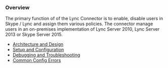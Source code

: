 ### Overview

The primary function of of the Lync Connector is to enable, disable users in Skype / Lync and assign them various policies. The connector manage users in an on-premises implementation of Lync Server 2010, Lync Server 2013 or Skype Server 2015. 

* [Architecture and Design][LyncConnectorDesign]
* [Setup and Configuration][LyncConnectorConfiguration]
* [Debugging and Troubleshooting][LyncConnectorTroubleshooting]
* [Common Config Errors][LyncConnectorCommonConfigurationErrors]

[LyncConnectorDesign]: https://github.com/Microsoft/MIMPowerShellConnectors/wiki/LyncConnector-Design
[LyncConnectorConfiguration]: https://github.com/Microsoft/MIMPowerShellConnectors/wiki/LyncConnector-Configuration
[LyncConnectorTroubleshooting]: https://github.com/Microsoft/MIMPowerShellConnectors/wiki/LyncConnector-Troubleshooting
[LyncConnectorCommonConfigurationErrors]: https://github.com/Microsoft/MIMPowerShellConnectors/wiki/LyncConnector-CommonConfigErrors